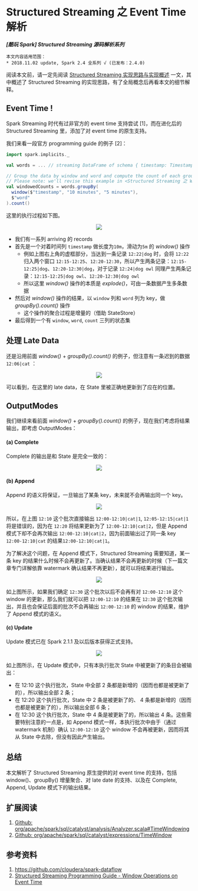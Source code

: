 # Structured Streaming 之 Event Time 解析 #

***[酷玩 Spark] Structured Streaming 源码解析系列***  


```
本文内容适用范围：
* 2018.11.02 update, Spark 2.4 全系列 √ (已发布：2.4.0)
```



阅读本文前，请一定先阅读 [Structured Streaming 实现思路与实现概述](./Structured%20Streaming%20实现思路与实现概述%20.md) 一文，其中概述了 Structured Streaming 的实现思路，有了全局概念后再看本文的细节解释。

## Event Time !

Spark Streaming 时代有过非官方的 event time 支持尝试 [1]，而在进化后的 Structured Streaming 里，添加了对 event time 的原生支持。

我们来看一段官方 programming guide 的例子 [2]：

```scala
import spark.implicits._

val words = ... // streaming DataFrame of schema { timestamp: Timestamp, word: String }

// Group the data by window and word and compute the count of each group
// Please note: we'll revise this example in <Structured Streaming 之 Watermark 解析>
val windowedCounts = words.groupBy(
  window($"timestamp", "10 minutes", "5 minutes"),
  $"word"
).count()
```

这里的执行过程如下图。

<p align="center"><img src="./structstream/20250420013.png"></p>

- 我们有一系列 arriving 的 records
- 首先是一个对着时间列 `timestamp` 做长度为`10m`，滑动为`5m` 的 *window()* 操作
  - 例如上图右上角的虚框部分，当达到一条记录 `12:22|dog` 时，会将 `12:22` 归入两个窗口 `12:15-12:25`、`12:20-12:30`，所以产生两条记录：`12:15-12:25|dog`、`12:20-12:30|dog`，对于记录 `12:24|dog owl` 同理产生两条记录：`12:15-12:25|dog owl`、`12:20-12:30|dog owl`
  - 所以这里 *window()* 操作的本质是 *explode()*，可由一条数据产生多条数据
- 然后对 *window()* 操作的结果，以 `window` 列和 `word` 列为 key，做 *groupBy().count()* 操作
  - 这个操作的聚合过程是增量的（借助 StateStore）
- 最后得到一个有 `window`, `word`, `count` 三列的状态集

## 处理 Late Data

还是沿用前面 *window()* + *groupBy().count()* 的例子，但注意有一条迟到的数据 `12:06|cat` ：

<p align="center"><img src="./structstream/20250420014.png"></p>

可以看到，在这里的 late data，在 State 里被正确地更新到了应在的位置。

## OutputModes

我们继续来看前面 *window()* + *groupBy().count()* 的例子，现在我们考虑将结果输出，即考虑 OutputModes：

#### (a) Complete

Complete 的输出是和 State 是完全一致的：

<p align="center"><img src="./structstream/20250420015.png"></p>

#### (b) Append

Append 的语义将保证，一旦输出了某条 key，未来就不会再输出同一个 key。

<p align="center"><img src="./structstream/20250420016.png"></p>

所以，在上图 `12:10` 这个批次直接输出 `12:00-12:10|cat|1`, `12:05-12:15|cat|1` 将是错误的，因为在 `12:20` 将结果更新为了 `12:00-12:10|cat|2`，但是 Append 模式下却不会再次输出 `12:00-12:10|cat|2`，因为前面输出过了同一条 key `12:00-12:10|cat` 的结果`12:00-12:10|cat|1`。

为了解决这个问题，在 Append 模式下，Structured Streaming 需要知道，某一条 key 的结果什么时候不会再更新了。当确认结果不会再更新的时候（下一篇文章专门详解依靠 watermark 确认结果不再更新），就可以将结果进行输出。

<p align="center"><img src="./structstream/20250420017.png"></p>

如上图所示，如果我们确定 `12:30` 这个批次以后不会再有对 `12:00-12:10` 这个 window 的更新，那么我们就可以把 `12:00-12:10` 的结果在 `12:30` 这个批次输出，并且也会保证后面的批次不会再输出 `12:00-12:10` 的 window 的结果，维护了 Append 模式的语义。

#### (c) Update

Update 模式已在 Spark 2.1.1 及以后版本获得正式支持。 

<p align="center"><img src="./structstream/20250420018.png"></p>

如上图所示，在 Update 模式中，只有本执行批次 State 中被更新了的条目会被输出：

- 在 12:10 这个执行批次，State 中全部 2 条都是新增的（因而也都是被更新了的），所以输出全部 2 条；
- 在 12:20 这个执行批次，State 中 2 条是被更新了的、 4 条都是新增的（因而也都是被更新了的），所以输出全部 6 条；
- 在 12:30 这个执行批次，State 中 4 条是被更新了的，所以输出 4 条。这些需要特别注意的一点是，如 Append 模式一样，本执行批次中由于（通过  watermark 机制）确认 `12:00-12:10` 这个 window 不会再被更新，因而将其从 State 中去除，但没有因此产生输出。

## 总结

本文解析了 Structured Streaming 原生提供的对 event time 的支持，包括 window()、groupBy() 增量聚合、对 late date 的支持、以及在 Complete, Append, Update 模式下的输出结果。

## 扩展阅读

1. [Github: org/apache/spark/sql/catalyst/analysis/Analyzer.scala#TimeWindowing](https://github.com/apache/spark/blob/v2.1.1/sql/catalyst/src/main/scala/org/apache/spark/sql/catalyst/analysis/Analyzer.scala#L2232)
2. [Github: org/apache/spark/sql/catalyst/expressions/TimeWindow](https://github.com/apache/spark/blob/master/sql/catalyst/src/main/scala/org/apache/spark/sql/catalyst/expressions/TimeWindow.scala)

## 参考资料

1. https://github.com/cloudera/spark-dataflow
2. [Structured Streaming Programming Guide - Window Operations on Event Time](http://spark.apache.org/docs/latest/structured-streaming-programming-guide.html#window-operations-on-event-time)

<br/>
